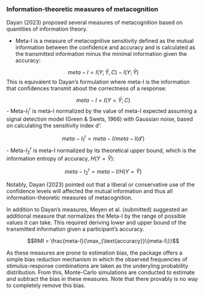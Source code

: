 ### Information-theoretic measures of metacognition

Dayan (2023) proposed several measures of metacognition based on
quantities of information theory.

- Meta-I is a measure of metacognitive sensitivity defined as the mutual
  information between the confidence and accuracy and is calculated as
  the transmitted information minus the minimal information given the
  accuracy:

$$meta-I = I(Y; \hat{Y}, C) - I(Y; \hat{Y})$$ This is equivalent to
Dayan’s formulation where meta-I is the information that confidences
transmit about the correctness of a response:

$$meta-I = I(Y = \hat{Y}; C)$$ - Meta-$I_{1}^{r}$ is meta-I normalized
by the value of meta-I expected assuming a signal detection model (Green
& Swets, 1966) with Gaussian noise, based on calculating the sensitivity
index d’:

$$meta-I_{1}^{r} = meta-I / meta-I(d')$$ - Meta-$I_{2}^{r}$ is meta-I
normalized by its theoretical upper bound, which is the information
entropy of accuracy, $H(Y = \hat{Y})$:

$$meta-I_{2}^{r} = meta-I / H(Y = \hat{Y})$$

Notably, Dayan (2023) pointed out that a liberal or conservative use of
the confidence levels will affected the mutual information and thus all
information-theoretic measures of metacognition.

In addition to Dayan’s measures, Meyen et al. (submitted) suggested an
additional measure that normalizes the Meta-I by the range of possible
values it can take. This required deriving lower and upper bound of the
transmitted information given a participant’s accuracy.

$$RMI = \frac{meta-I}{\max_{\text{accuracy}}\{meta-I\}}$$

As these measures are prone to estimation bias, the package offers a
simple bias reduction mechanism in which the observed frequencies of
stimulus-response combinations are taken as the underyling probability
distribution. From this, Monte-Carlo simulations are conducted to
estimate and subtract the bias in these measures. Note that there
provably is no way to completely remove this bias.

